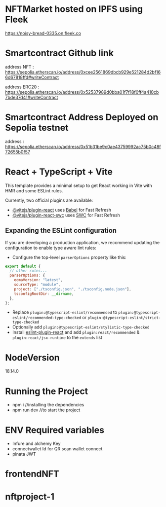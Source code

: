 # NFTMarket hosted on IPFS using Fleek

[https://noisy-bread-0335.on.fleek.co
](https://noisy-bread-0335.on.fleek.co/)
# Smartcontract Github link



address NFT : https://sepolia.etherscan.io/address/0xcee2561869dbcb929e521284d2bf166d67818ffd#writeContract

address ERC20 : https://sepolia.etherscan.io/address/0x52537989d0bba01f7f18f0ff4a410cb7bde37d41#writeContract
# Smartcontract Address Deployed on Sepolia testnet 

address : https://sepolia.etherscan.io/address/0x51b31be9c0ae43759992ac75b0c48f72655b0f57

# React + TypeScript + Vite

This template provides a minimal setup to get React working in Vite with HMR and some ESLint rules.

Currently, two official plugins are available:

- [@vitejs/plugin-react](https://github.com/vitejs/vite-plugin-react/blob/main/packages/plugin-react/README.md) uses [Babel](https://babeljs.io/) for Fast Refresh
- [@vitejs/plugin-react-swc](https://github.com/vitejs/vite-plugin-react-swc) uses [SWC](https://swc.rs/) for Fast Refresh

## Expanding the ESLint configuration

If you are developing a production application, we recommend updating the configuration to enable type aware lint rules:

- Configure the top-level `parserOptions` property like this:

```js
export default {
  // other rules...
  parserOptions: {
    ecmaVersion: "latest",
    sourceType: "module",
    project: ["./tsconfig.json", "./tsconfig.node.json"],
    tsconfigRootDir: __dirname,
  },
};
```

- Replace `plugin:@typescript-eslint/recommended` to `plugin:@typescript-eslint/recommended-type-checked` or `plugin:@typescript-eslint/strict-type-checked`
- Optionally add `plugin:@typescript-eslint/stylistic-type-checked`
- Install [eslint-plugin-react](https://github.com/jsx-eslint/eslint-plugin-react) and add `plugin:react/recommended` & `plugin:react/jsx-runtime` to the `extends` list


# NodeVersion

18.14.0

# Running the Project

- npm i //installing the dependencies
- npm run dev //to start the project

# ENV Required variables

- Infure and alchemy Key
- connectwallet Id for QR scan wallet connect
- pinata JWT
# frontendNFT
# nftproject-1
